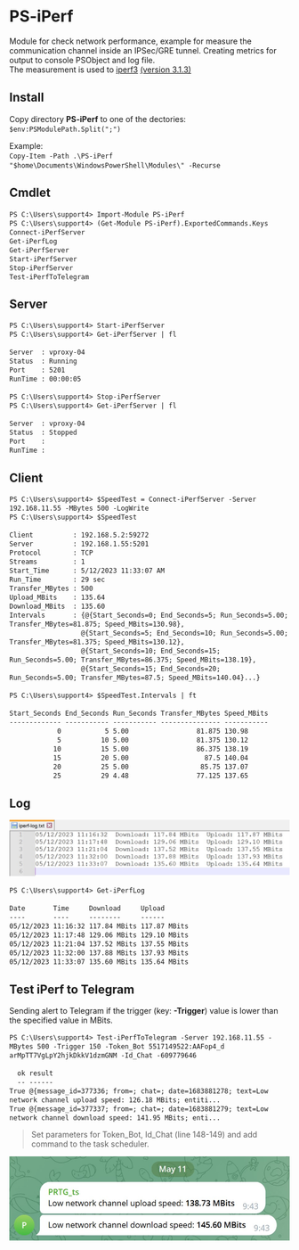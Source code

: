 # PS-iPerf
Module for check network performance, example for measure the communication channel inside an IPSec/GRE tunnel. Creating metrics for output to console PSObject and log file. \
The measurement is used to [iperf3](https://github.com/esnet/iperf) [(version 3.1.3)](https://iperf.fr/iperf-download.php)
## Install
Copy directory **PS-iPerf** to one of the dectories: `$env:PSModulePath.Split(";")`

Example: \
`Copy-Item -Path .\PS-iPerf "$home\Documents\WindowsPowerShell\Modules\" -Recurse`
## Cmdlet
```
PS C:\Users\support4> Import-Module PS-iPerf
PS C:\Users\support4> (Get-Module PS-iPerf).ExportedCommands.Keys
Connect-iPerfServer
Get-iPerfLog
Get-iPerfServer
Start-iPerfServer
Stop-iPerfServer
Test-iPerfToTelegram
```
## Server
```
PS C:\Users\support4> Start-iPerfServer
PS C:\Users\support4> Get-iPerfServer | fl

Server  : vproxy-04
Status  : Running
Port    : 5201
RunTime : 00:00:05

PS C:\Users\support4> Stop-iPerfServer
PS C:\Users\support4> Get-iPerfServer | fl

Server  : vproxy-04
Status  : Stopped
Port    :
RunTime :
```

## Client
```
PS C:\Users\support4> $SpeedTest = Connect-iPerfServer -Server 192.168.11.55 -MBytes 500 -LogWrite
PS C:\Users\support4> $SpeedTest

Client          : 192.168.5.2:59272
Server          : 192.168.1.55:5201
Protocol        : TCP
Streams         : 1
Start_Time      : 5/12/2023 11:33:07 AM
Run_Time        : 29 sec
Transfer_MBytes : 500
Upload_MBits    : 135.64
Download_MBits  : 135.60
Intervals       : {@{Start_Seconds=0; End_Seconds=5; Run_Seconds=5.00; Transfer_MBytes=81.875; Speed_MBits=130.98},
                  @{Start_Seconds=5; End_Seconds=10; Run_Seconds=5.00; Transfer_MBytes=81.375; Speed_MBits=130.12},
                  @{Start_Seconds=10; End_Seconds=15; Run_Seconds=5.00; Transfer_MBytes=86.375; Speed_MBits=138.19},
                  @{Start_Seconds=15; End_Seconds=20; Run_Seconds=5.00; Transfer_MBytes=87.5; Speed_MBits=140.04}...}

PS C:\Users\support4> $SpeedTest.Intervals | ft

Start_Seconds End_Seconds Run_Seconds Transfer_MBytes Speed_MBits
------------- ----------- ----------- --------------- -----------
            0           5 5.00                 81.875 130.98
            5          10 5.00                 81.375 130.12
           10          15 5.00                 86.375 138.19
           15          20 5.00                   87.5 140.04
           20          25 5.00                  85.75 137.07
           25          29 4.48                 77.125 137.65
```
## Log
![Image alt](https://github.com/Lifailon/PS-iPerf/blob/rsa/Screen/iPerf-Log.jpg)

```
PS C:\Users\support4> Get-iPerfLog

Date       Time     Download     Upload
----       ----     --------     ------
05/12/2023 11:16:32 117.84 MBits 117.87 MBits
05/12/2023 11:17:48 129.06 MBits 129.10 MBits
05/12/2023 11:21:04 137.52 MBits 137.55 MBits
05/12/2023 11:32:00 137.88 MBits 137.93 MBits
05/12/2023 11:33:07 135.60 MBits 135.64 MBits
```

## Test iPerf to Telegram
Sending alert to Telegram if the trigger (key: **-Trigger**) value is lower than the specified value in MBits.

```
PS C:\Users\support4> Test-iPerfToTelegram -Server 192.168.11.55 -MBytes 500 -Trigger 150 -Token_Bot 5517149522:AAFop4_d
arMpTT7VgLpY2hjkDkkV1dzmGNM -Id_Chat -609779646

  ok result
  -- ------
True @{message_id=377336; from=; chat=; date=1683881278; text=Low network channel upload speed: 126.18 MBits; entiti...
True @{message_id=377337; from=; chat=; date=1683881279; text=Low network channel download speed: 141.95 MBits; enti...
```

> Set parameters for Token_Bot, Id_Chat (line 148-149) and add command to the task scheduler.

![Image alt](https://github.com/Lifailon/PS-iPerf/blob/rsa/Screen/iperf-report.jpg)
